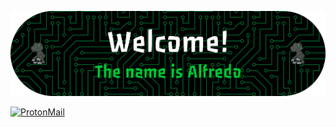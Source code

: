 <!-- Adds Banner -->
![Press2P Banner](Assets/Banner.png)

<!-- Adding email badge -->
[![ProtonMail](https://img.shields.io/badge/ProtonMail-8B89CC?style=for-the-badge&logo=protonmail&logoColor=white)](mailto:alfredo.ochoa1228@protonmail.com)

